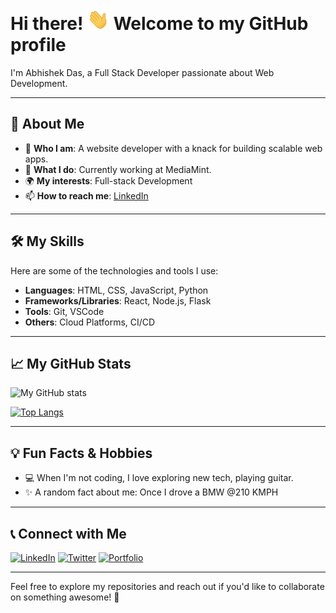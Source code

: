 # Hi there! <img src="https://raw.githubusercontent.com/ABSphreak/ABSphreak/master/gifs/Hi.gif" width="35"> Welcome to my GitHub profile

I'm Abhishek Das, a Full Stack Developer passionate about Web Development.

---

## 🚀 About Me

- 🌟 **Who I am**: A website developer with a knack for building scalable web apps.
- 🎯 **What I do**: Currently working at MediaMint.
- 🌍 **My interests**: Full-stack Development
- 📫 **How to reach me**: <a href="linkedin.com/in/abhishek-das-98038020b">LinkedIn</a>

---

## 🛠️ My Skills

Here are some of the technologies and tools I use:

- **Languages**: HTML, CSS, JavaScript, Python
- **Frameworks/Libraries**: React, Node.js, Flask
- **Tools**: Git, VSCode
- **Others**: Cloud Platforms, CI/CD

---

## 📈 My GitHub Stats

![My GitHub stats](https://github-readme-stats.vercel.app/api?username=codecraftedbyabhi&show_icons=true&theme=radical)

[![Top Langs](https://github-readme-stats.vercel.app/api/top-langs/?username=codecraftedbyabhi&layout=compact&theme=radical)](https://github.com/anuraghazra/github-readme-stats)



---

## 💡 Fun Facts & Hobbies

- 💻 When I'm not coding, I love exploring new tech, playing guitar.
- ✨ A random fact about me: Once I drove a BMW @210 KMPH

---

## 📞 Connect with Me

[![LinkedIn](https://img.shields.io/badge/LinkedIn-blue?style=for-the-badge&logo=linkedin&logoColor=white)](https://linkedin.com/in/abhishek-das-98038020b) [![Twitter](https://img.shields.io/badge/Twitter-blue?style=for-the-badge&logo=twitter&logoColor=white)](https://twitter.com/your-username) [![Portfolio](https://img.shields.io/badge/Portfolio-black?style=for-the-badge&logo=firefox&logoColor=white)](https://your-portfolio.com)

---

Feel free to explore my repositories and reach out if you'd like to collaborate on something awesome! 🚀
